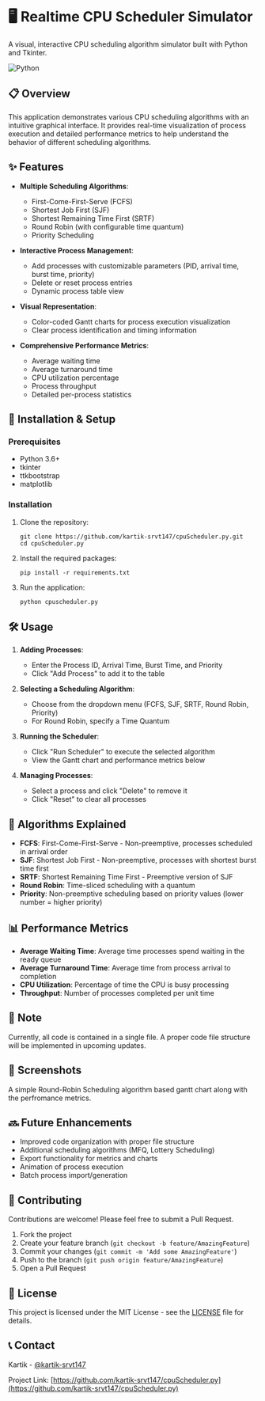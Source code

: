 # 🖥️ Realtime CPU Scheduler Simulator

A visual, interactive CPU scheduling algorithm simulator built with Python and Tkinter.

![Python](https://img.shields.io/badge/python-3.6+-blue.svg)

## 📋 Overview

This application demonstrates various CPU scheduling algorithms with an intuitive graphical interface. It provides real-time visualization of process execution and detailed performance metrics to help understand the behavior of different scheduling algorithms.

## ✨ Features

- **Multiple Scheduling Algorithms**:
  - First-Come-First-Serve (FCFS)
  - Shortest Job First (SJF)
  - Shortest Remaining Time First (SRTF)
  - Round Robin (with configurable time quantum)
  - Priority Scheduling

- **Interactive Process Management**:
  - Add processes with customizable parameters (PID, arrival time, burst time, priority)
  - Delete or reset process entries
  - Dynamic process table view

- **Visual Representation**:
  - Color-coded Gantt charts for process execution visualization
  - Clear process identification and timing information

- **Comprehensive Performance Metrics**:
  - Average waiting time
  - Average turnaround time
  - CPU utilization percentage
  - Process throughput
  - Detailed per-process statistics

## 🚀 Installation & Setup

### Prerequisites
- Python 3.6+
- tkinter
- ttkbootstrap
- matplotlib

### Installation

1. Clone the repository:
   ```
   git clone https://github.com/kartik-srvt147/cpuScheduler.py.git
   cd cpuScheduler.py
   ```

2. Install the required packages:
   ```
   pip install -r requirements.txt
   ```

3. Run the application:
   ```
   python cpuscheduler.py
   ```

## 🛠️ Usage

1. **Adding Processes**:
   - Enter the Process ID, Arrival Time, Burst Time, and Priority
   - Click "Add Process" to add it to the table

2. **Selecting a Scheduling Algorithm**:
   - Choose from the dropdown menu (FCFS, SJF, SRTF, Round Robin, Priority)
   - For Round Robin, specify a Time Quantum

3. **Running the Scheduler**:
   - Click "Run Scheduler" to execute the selected algorithm
   - View the Gantt chart and performance metrics below

4. **Managing Processes**:
   - Select a process and click "Delete" to remove it
   - Click "Reset" to clear all processes

## 🧮 Algorithms Explained

- **FCFS**: First-Come-First-Serve - Non-preemptive, processes scheduled in arrival order
- **SJF**: Shortest Job First - Non-preemptive, processes with shortest burst time first
- **SRTF**: Shortest Remaining Time First - Preemptive version of SJF
- **Round Robin**: Time-sliced scheduling with a quantum
- **Priority**: Non-preemptive scheduling based on priority values (lower number = higher priority)

## 📊 Performance Metrics

- **Average Waiting Time**: Average time processes spend waiting in the ready queue
- **Average Turnaround Time**: Average time from process arrival to completion
- **CPU Utilization**: Percentage of time the CPU is busy processing
- **Throughput**: Number of processes completed per unit time

## 📝 Note

Currently, all code is contained in a single file. A proper code file structure will be implemented in upcoming updates.

## 📸 Screenshots

A simple Round-Robin Scheduling algorithm based gantt chart along with the perfromance metrics.

## 🔜 Future Enhancements

- Improved code organization with proper file structure
- Additional scheduling algorithms (MFQ, Lottery Scheduling)
- Export functionality for metrics and charts
- Animation of process execution
- Batch process import/generation

## 🤝 Contributing

Contributions are welcome! Please feel free to submit a Pull Request.

1. Fork the project
2. Create your feature branch (`git checkout -b feature/AmazingFeature`)
3. Commit your changes (`git commit -m 'Add some AmazingFeature'`)
4. Push to the branch (`git push origin feature/AmazingFeature`)
5. Open a Pull Request

## 📜 License

This project is licensed under the MIT License - see the [LICENSE](LICENSE) file for details.

## 📞 Contact

Kartik - [@kartik-srvt147](https://github.com/kartik-srvt147)

Project Link: [https://github.com/kartik-srvt147/cpuScheduler.py](https://github.com/kartik-srvt147/cpuScheduler.py)
